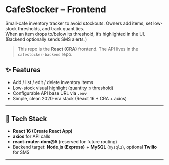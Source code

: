 # CafeStocker – Frontend

Small-cafe inventory tracker to avoid stockouts. Owners add items, set low-stock thresholds, and track quantities.  
When an item drops to/below its threshold, it’s highlighted in the UI. (Backend optionally sends SMS alerts.)

> This repo is the **React (CRA)** frontend. The API lives in the `cafestocker-backend` repo.



## ✨ Features
- Add / list / edit / delete inventory items
- Low-stock visual highlight (quantity ≤ threshold)
- Configurable API base URL via `.env`
- Simple, clean 2020-era stack (React 16 + CRA + axios)

---

## 🧰 Tech Stack 
- **React 16 (Create React App)**
- **axios** for API calls
- **react-router-dom@5** (reserved for future routing)
- Backend target: **Node.js (Express)** + **MySQL** (`mysql2`), optional **Twilio** for SMS

---
